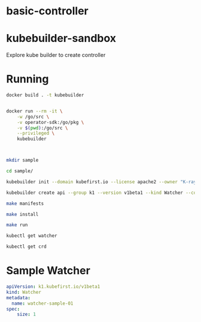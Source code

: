 # basic-controller

# kubebuilder-sandbox
Explore kube builder to create controller


# Running 

```bash 
docker build . -t kubebuilder


docker run --rm -it \
    -w /go/src \
    -v operator-sdk:/go/pkg \
    -v $(pwd):/go/src \
    --privileged \
    kubebuilder



mkdir sample

cd sample/

kubebuilder init --domain kubefirst.io --license apache2 --owner "K-rays" --repo github.com/k1tests/basic-controller

kubebuilder create api --group k1 --version v1beta1 --kind Watcher --controller --resource

make manifests

make install

make run

kubectl get watcher

kubectl get crd 
```

# Sample Watcher
```yaml 
apiVersion: k1.kubefirst.io/v1beta1
kind: Watcher
metadata:
  name: watcher-sample-01
spec:
    size: 1
```
